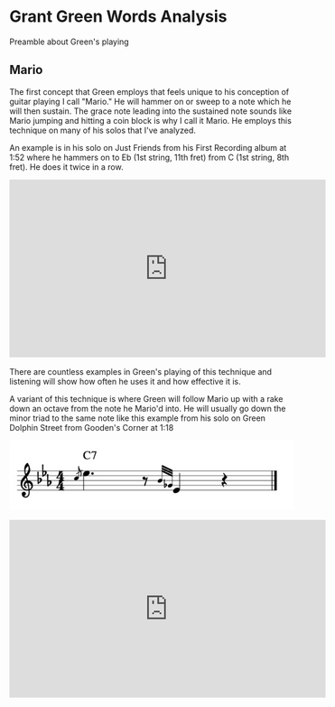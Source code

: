 # Grant Green Words Analysis

Preamble about Green's playing

## Mario

The first concept that Green employs that feels unique to his conception of guitar playing I call "Mario." He will hammer on or sweep to a note which he will then sustain. The grace note leading into the sustained note sounds like Mario jumping and hitting a coin block is why I call it Mario. He employs this technique on many of his solos that I've analyzed.  

An example is in his solo on Just Friends from his First Recording album at 1:52 where he hammers on to Eb (1st string, 11th fret) from C (1st string, 8th fret). He does it twice in a row.

<iframe width="560" height="315" src="https://www.youtube.com/embed/x1cEbHpjjNs?start=111" frameborder="0" allow="accelerometer; autoplay; clipboard-write; encrypted-media; gyroscope; picture-in-picture" allowfullscreen></iframe>

There are countless examples in Green's playing of this technique and listening will show how often he uses it and how effective it is. 

A variant of this technique is where Green will follow Mario up with a rake down an octave from the note he Mario'd into. He will usually go down the minor triad to the same note like this example from his solo on Green Dolphin Street from Gooden's Corner at 1:18

![Image of Mario Variant](/analysis/grant_green_words/mario_variant.jpg)

<iframe width="560" height="315" src="https://www.youtube.com/embed/vUCYrcWbaH0?start=74" frameborder="0" allow="accelerometer; autoplay; clipboard-write; encrypted-media; gyroscope; picture-in-picture" allowfullscreen></iframe>
